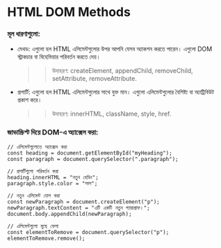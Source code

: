 # HTML DOM Methods

### মূল ধারণাগুলো:

- মেথড: এগুলো হল HTML এলিমেন্টগুলোর উপর আপনি যেসব অ্যাকশন করতে পারেন। এগুলো DOM স্ট্রাকচার বা বিহেভিয়ার পরিবর্তন করতে দেয়।

  > > উদাহরণ: createElement, appendChild, removeChild, setAttribute, removeAttribute.

- প্রপার্টি: এগুলো হল HTML এলিমেন্টগুলোর সাথে যুক্ত মান। এগুলো এলিমেন্টগুলোর বৈশিষ্ট্য বা অ্যাট্রিবিউট প্রকাশ করে।
  > > উদাহরণ: innerHTML, className, style, href.

### জাভাস্ক্রিপ্ট দিয়ে DOM-এ অ্যাক্সেস করা:

```
// এলিমেন্টগুলোতে অ্যাক্সেস করা
const heading = document.getElementById("myHeading");
const paragraph = document.querySelector(".paragraph");

// প্রপার্টিগুলো পরিবর্তন করা
heading.innerHTML = "নতুন হেডিং";
paragraph.style.color = "লাল";

// নতুন এলিমেন্ট যোগ করা
const newParagraph = document.createElement("p");
newParagraph.textContent = "এটি একটি নতুন প্যারাগ্রাফ।";
document.body.appendChild(newParagraph);

// এলিমেন্টগুলো মুছে ফেলা
const elementToRemove = document.querySelector("p");
elementToRemove.remove();

```
